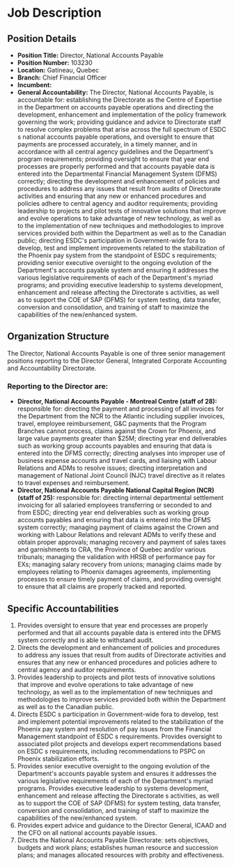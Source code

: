 # Job Description

## Position Details

*   **Position Title:** Director, National Accounts Payable
*   **Position Number:** 103230
*   **Location:** Gatineau, Quebec
*   **Branch:** Chief Financial Officer
*   **Incumbent:** 
*   **General Accountability:** The Director, National Accounts Payable, is accountable for: establishing the Directorate as the Centre of Expertise in the Department on accounts payable operations and directing the development, enhancement and implementation of the policy framework governing the work; providing guidance and advice to Directorate staff to resolve complex problems that arise across the full spectrum of ESDC s national accounts payable operations, and oversight to ensure that payments are processed accurately, in a timely manner, and in accordance with all central agency guidelines and the Department's program requirements; providing oversight to ensure that year end processes are properly performed and that accounts payable data is entered into the Departmental Financial Management System (DFMS) correctly; directing the development and enhancement of policies and procedures to address any issues that result from audits of Directorate activities and ensuring that any new or enhanced procedures and policies adhere to central agency and auditor requirements; providing leadership to projects and pilot tests of innovative solutions that improve and evolve operations to take advantage of new technology, as well as to the implementation of new techniques and methodologies to improve services provided both within the Department as well as to the Canadian public; directing ESDC's participation in Government-wide fora to develop, test and implement improvements related to the stabilization of the Phoenix pay system from the standpoint of ESDC s requirements; providing senior executive oversight to the ongoing evolution of the Department's accounts payable system and ensuring it addresses the various legislative requirements of each of the Department's myriad programs; and providing executive leadership to systems development, enhancement and release affecting the Directorate s activities, as well as to support the COE of SAP (DFMS) for system testing, data transfer, conversion and consolidation, and training of staff to maximize the capabilities of the new/enhanced system.

## Organization Structure

The Director, National Accounts Payable is one of three senior management positions reporting to the Director General, Integrated Corporate Accounting and Accountability Directorate.

### Reporting to the Director are:

*   **Director, National Accounts Payable - Montreal Centre (staff of 28):** responsible for: directing the payment and processing of all invoices for the Department from the NCR to the Atlantic including supplier invoices, travel, employee reimbursement, G&C payments that the Program Branches cannot process, claims against the Crown for Phoenix, and large value payments greater than $25M; directing year end deliverables such as working group accounts payables and ensuring that data is entered into the DFMS correctly; directing analyses into improper use of business expense accounts and travel cards, and liaising with Labour Relations and ADMs to resolve issues; directing interpretation and management of National Joint Council (NJC) travel directive as it relates to travel expenses and reimbursement.
*   **Director, National Accounts Payable National Capital Region (NCR) (staff of 25):** responsible for: directing internal departmental settlement invoicing for all salaried employees transferring or seconded to and from ESDC; directing year end deliverables such as working group accounts payables and ensuring that data is entered into the DFMS system correctly; managing payment of claims against the Crown and working with Labour Relations and relevant ADMs to verify these and obtain proper approvals; managing recovery and payment of sales taxes and garnishments to CRA, the Province of Quebec and/or various tribunals; managing the validation with HRSB of performance pay for EXs; managing salary recovery from unions; managing claims made by employees relating to Phoenix damages agreements, implementing processes to ensure timely payment of claims, and providing oversight to ensure that all claims are properly tracked and reported.

## Specific Accountabilities

1.  Provides oversight to ensure that year end processes are properly performed and that all accounts payable data is entered into the DFMS system correctly and is able to withstand audit.
2.  Directs the development and enhancement of policies and procedures to address any issues that result from audits of Directorate activities and ensures that any new or enhanced procedures and policies adhere to central agency and auditor requirements.
3.  Provides leadership to projects and pilot tests of innovative solutions that improve and evolve operations to take advantage of new technology, as well as to the implementation of new techniques and methodologies to improve services provided both within the Department as well as to the Canadian public.
4.  Directs ESDC s participation in Government-wide fora to develop, test and implement potential improvements related to the stabilization of the Phoenix pay system and resolution of pay issues from the Financial Management standpoint of ESDC s requirements. Provides oversight to associated pilot projects and develops expert recommendations based on ESDC s requirements, including recommendations to PSPC on Phoenix stabilization efforts.
5.  Provides senior executive oversight to the ongoing evolution of the Department's accounts payable system and ensures it addresses the various legislative requirements of each of the Department's myriad programs. Provides executive leadership to systems development, enhancement and release affecting the Directorate s activities, as well as to support the COE of SAP (DFMS) for system testing, data transfer, conversion and consolidation, and training of staff to maximize the capabilities of the new/enhanced system.
6.  Provides expert advice and guidance to the Director General, ICAAD and the CFO on all national accounts payable issues.
7.  Directs the National Accounts Payable Directorate: sets objectives, budgets and work plans; establishes human resource and succession plans; and manages allocated resources with probity and effectiveness.
